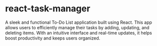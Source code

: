 # react-task-manager
A sleek and functional To-Do List application built using React. This app allows users to efficiently manage their tasks by adding, updating, and deleting items. With an intuitive interface and real-time updates, it helps boost productivity and keeps users organized.
